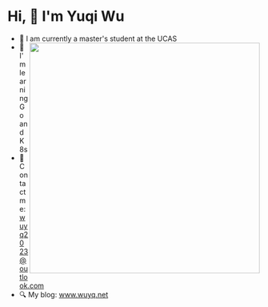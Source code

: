 # Hi, 👋  I'm Yuqi Wu 

- 🔭 I am currently a master's student at the UCAS  <img align='right' width=460px src='https://github-readme-stats.vercel.app/api?username=DavidRainn&show_icons=true&count_private=true&hide_title=true'/>
- 🤔 I'm learning Go and K8s
- 🌱 Contact me: wuyq2023@outlook.com 
- :mag: My blog: www.wuyq.net



